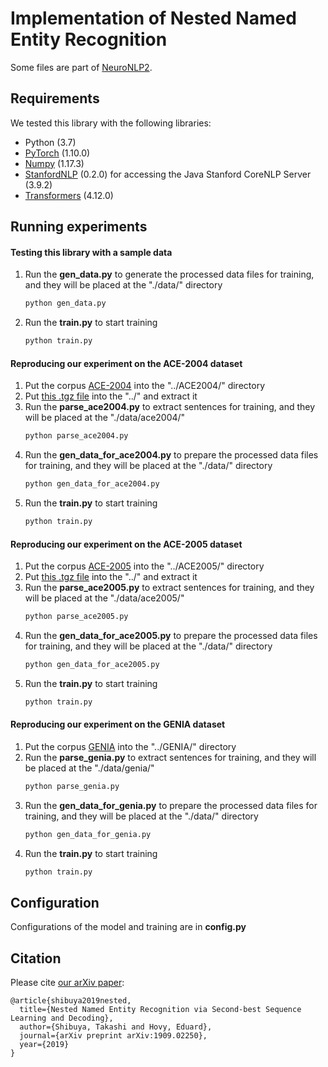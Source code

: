 # Implementation of Nested Named Entity Recognition

Some files are part of [NeuroNLP2](https://github.com/XuezheMax/NeuroNLP2).

## Requirements

We tested this library with the following libraries:

* Python (3.7)
* [PyTorch](https://github.com/pytorch/pytorch) (1.10.0)
* [Numpy](https://github.com/numpy/numpy) (1.17.3)
* [StanfordNLP](https://github.com/stanfordnlp/stanfordnlp) (0.2.0) for accessing the Java Stanford CoreNLP Server (3.9.2)
* [Transformers](https://github.com/huggingface/transformers) (4.12.0)

## Running experiments

#### Testing this library with a sample data

1. Run the **gen_data.py** to generate the processed data files for training, and they will be placed at the "./data/" directory
   ```bash
   python gen_data.py
   ```
2. Run the **train.py** to start training
   ```bash
   python train.py
   ```

#### Reproducing our experiment on the ACE-2004 dataset

1. Put the corpus [ACE-2004](https://catalog.ldc.upenn.edu/LDC2005T09) into the "../ACE2004/" directory
2. Put [this .tgz file](http://www.statnlp.org/research/ie/code/statnlp-mentionextraction.v0.2.tgz) into the "../" and extract it
3. Run the **parse_ace2004.py** to extract sentences for training, and they will be placed at the "./data/ace2004/"
   ```bash
   python parse_ace2004.py
   ```
4. Run the **gen_data_for_ace2004.py** to prepare the processed data files for training, and they will be placed at the "./data/" directory
   ```bash
   python gen_data_for_ace2004.py
   ```
5. Run the **train.py** to start training
   ```bash
   python train.py
   ```

#### Reproducing our experiment on the ACE-2005 dataset

1. Put the corpus [ACE-2005](https://catalog.ldc.upenn.edu/LDC2006T06) into the "../ACE2005/" directory
2. Put [this .tgz file](http://www.statnlp.org/research/ie/code/statnlp-mentionextraction.v0.2.tgz) into the "../" and extract it
3. Run the **parse_ace2005.py** to extract sentences for training, and they will be placed at the "./data/ace2005/"
   ```bash
   python parse_ace2005.py
   ```
4. Run the **gen_data_for_ace2005.py** to prepare the processed data files for training, and they will be placed at the "./data/" directory
   ```bash
   python gen_data_for_ace2005.py
   ```
5. Run the **train.py** to start training
   ```bash
   python train.py
   ```

#### Reproducing our experiment on the GENIA dataset

1. Put the corpus [GENIA](http://www.geniaproject.org/genia-corpus/pos-annotation) into the "../GENIA/" directory
2. Run the **parse_genia.py** to extract sentences for training, and they will be placed at the "./data/genia/"
   ```bash
   python parse_genia.py
   ```
3. Run the **gen_data_for_genia.py** to prepare the processed data files for training, and they will be placed at the "./data/" directory
   ```bash
   python gen_data_for_genia.py
   ```
4. Run the **train.py** to start training
   ```bash
   python train.py
   ```

## Configuration

Configurations of the model and training are in **config.py**

## Citation

Please cite [our arXiv paper](https://arxiv.org/abs/1909.02250):

```
@article{shibuya2019nested,
  title={Nested Named Entity Recognition via Second-best Sequence Learning and Decoding},
  author={Shibuya, Takashi and Hovy, Eduard},
  journal={arXiv preprint arXiv:1909.02250},
  year={2019}
}
```
